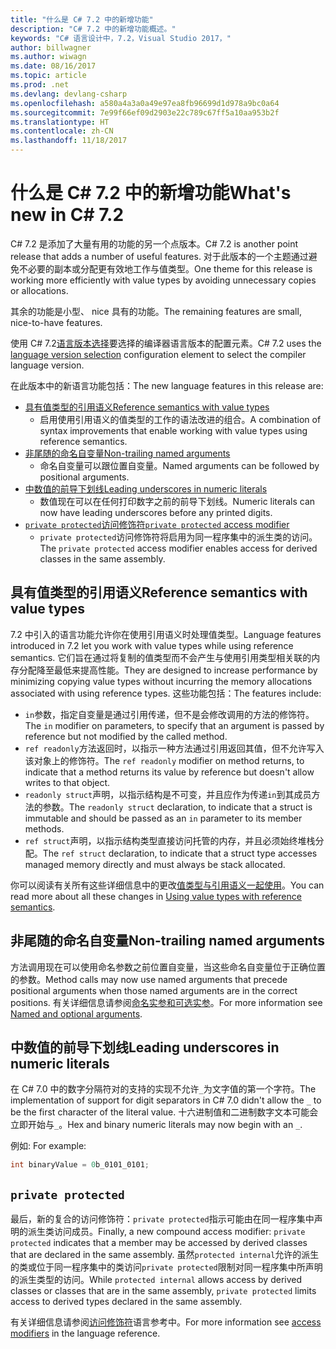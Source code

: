 ```yaml
---
title: "什么是 C# 7.2 中的新增功能"
description: "C# 7.2 中的新增功能概述。"
keywords: "C# 语言设计中，7.2，Visual Studio 2017，"
author: billwagner
ms.author: wiwagn
ms.date: 08/16/2017
ms.topic: article
ms.prod: .net
ms.devlang: devlang-csharp
ms.openlocfilehash: a580a4a3a0a49e97ea8fb96699d1d978a9bc0a64
ms.sourcegitcommit: 7e99f66ef09d2903e22c789c67ff5a10aa953b2f
ms.translationtype: HT
ms.contentlocale: zh-CN
ms.lasthandoff: 11/18/2017
---
```

# <a name="whats-new-in-c-72"></a><span data-ttu-id="28967-104">什么是 C# 7.2 中的新增功能</span><span class="sxs-lookup"><span data-stu-id="28967-104">What's new in C# 7.2</span></span>

<span data-ttu-id="28967-105">C# 7.2 是添加了大量有用的功能的另一个点版本。</span><span class="sxs-lookup"><span data-stu-id="28967-105">C# 7.2 is another point release that adds a number of useful features.</span></span>
<span data-ttu-id="28967-106">对于此版本的一个主题通过避免不必要的副本或分配更有效地工作与值类型。</span><span class="sxs-lookup"><span data-stu-id="28967-106">One theme for this release is working more efficiently with value types by avoiding unnecessary copies or allocations.</span></span> 

<span data-ttu-id="28967-107">其余的功能是小型、 nice 具有的功能。</span><span class="sxs-lookup"><span data-stu-id="28967-107">The remaining features are small, nice-to-have features.</span></span>

<span data-ttu-id="28967-108">使用 C# 7.2[语言版本选择](csharp-7-1.md#language-version-selection)要选择的编译器语言版本的配置元素。</span><span class="sxs-lookup"><span data-stu-id="28967-108">C# 7.2 uses the [language version selection](csharp-7-1.md#language-version-selection) configuration element to select the compiler language version.</span></span>

<span data-ttu-id="28967-109">在此版本中的新语言功能包括：</span><span class="sxs-lookup"><span data-stu-id="28967-109">The new language features in this release are:</span></span>

* [<span data-ttu-id="28967-110">具有值类型的引用语义</span><span class="sxs-lookup"><span data-stu-id="28967-110">Reference semantics with value types</span></span>](#reference-semantics-with-value-types)
  - <span data-ttu-id="28967-111">启用使用引用语义的值类型的工作的语法改进的组合。</span><span class="sxs-lookup"><span data-stu-id="28967-111">A combination of syntax improvements that enable working with value types using reference semantics.</span></span>
* [<span data-ttu-id="28967-112">非尾随的命名自变量</span><span class="sxs-lookup"><span data-stu-id="28967-112">Non-trailing named arguments</span></span>](#non-trailing-named-arguments)
  - <span data-ttu-id="28967-113">命名自变量可以跟位置自变量。</span><span class="sxs-lookup"><span data-stu-id="28967-113">Named arguments can be followed by positional arguments.</span></span>
* [<span data-ttu-id="28967-114">中数值的前导下划线</span><span class="sxs-lookup"><span data-stu-id="28967-114">Leading underscores in numeric literals</span></span>](#leading-underscores-in-numeric-literals)
  - <span data-ttu-id="28967-115">数值现在可以在任何打印数字之前的前导下划线。</span><span class="sxs-lookup"><span data-stu-id="28967-115">Numeric literals can now have leading underscores before any printed digits.</span></span>
* [<span data-ttu-id="28967-116">`private protected`访问修饰符</span><span class="sxs-lookup"><span data-stu-id="28967-116">`private protected` access modifier</span></span>](#private-protected)
  - <span data-ttu-id="28967-117">`private protected`访问修饰符将启用为同一程序集中的派生类的访问。</span><span class="sxs-lookup"><span data-stu-id="28967-117">The `private protected` access modifier enables access for derived classes in the same assembly.</span></span>

## <a name="reference-semantics-with-value-types"></a><span data-ttu-id="28967-118">具有值类型的引用语义</span><span class="sxs-lookup"><span data-stu-id="28967-118">Reference semantics with value types</span></span>

<span data-ttu-id="28967-119">7.2 中引入的语言功能允许你在使用引用语义时处理值类型。</span><span class="sxs-lookup"><span data-stu-id="28967-119">Language features introduced in 7.2 let you work with value types while using reference semantics.</span></span> <span data-ttu-id="28967-120">它们旨在通过将复制的值类型而不会产生与使用引用类型相关联的内存分配降至最低来提高性能。</span><span class="sxs-lookup"><span data-stu-id="28967-120">They are designed to increase performance by minimizing copying value types without incurring the memory allocations associated with using reference types.</span></span> <span data-ttu-id="28967-121">这些功能包括：</span><span class="sxs-lookup"><span data-stu-id="28967-121">The features include:</span></span>

 - <span data-ttu-id="28967-122">`in`参数，指定自变量是通过引用传递，但不是会修改调用的方法的修饰符。</span><span class="sxs-lookup"><span data-stu-id="28967-122">The `in` modifier on parameters, to specify that an argument is passed by reference but not modified by the called method.</span></span>
 - <span data-ttu-id="28967-123">`ref readonly`方法返回时，以指示一种方法通过引用返回其值，但不允许写入该对象上的修饰符。</span><span class="sxs-lookup"><span data-stu-id="28967-123">The `ref readonly` modifier on method returns, to indicate that a method returns its value by reference but doesn't allow writes to that object.</span></span>
 - <span data-ttu-id="28967-124">`readonly struct`声明，以指示结构是不可变，并且应作为传递`in`到其成员方法的参数。</span><span class="sxs-lookup"><span data-stu-id="28967-124">The `readonly struct` declaration, to indicate that a struct is immutable and should be passed as an `in` parameter to its member methods.</span></span>
 - <span data-ttu-id="28967-125">`ref struct`声明，以指示结构类型直接访问托管的内存，并且必须始终堆栈分配。</span><span class="sxs-lookup"><span data-stu-id="28967-125">The `ref struct` declaration, to indicate that a struct type accesses managed memory directly and must always be stack allocated.</span></span>

<span data-ttu-id="28967-126">你可以阅读有关所有这些详细信息中的更改[值类型与引用语义一起使用](../reference-semantics-with-value-types.md)。</span><span class="sxs-lookup"><span data-stu-id="28967-126">You can read more about all these changes in [Using value types with reference semantics](../reference-semantics-with-value-types.md).</span></span>

## <a name="non-trailing-named-arguments"></a><span data-ttu-id="28967-127">非尾随的命名自变量</span><span class="sxs-lookup"><span data-stu-id="28967-127">Non-trailing named arguments</span></span>

<span data-ttu-id="28967-128">方法调用现在可以使用命名参数之前位置自变量，当这些命名自变量位于正确位置的参数。</span><span class="sxs-lookup"><span data-stu-id="28967-128">Method calls may now use named arguments that precede positional arguments when those named arguments are in the correct positions.</span></span> <span data-ttu-id="28967-129">有关详细信息请参阅[命名实参和可选实参](../programming-guide/classes-and-structs/named-and-optional-arguments.md)。</span><span class="sxs-lookup"><span data-stu-id="28967-129">For more information see [Named and optional arguments](../programming-guide/classes-and-structs/named-and-optional-arguments.md).</span></span>

## <a name="leading-underscores-in-numeric-literals"></a><span data-ttu-id="28967-130">中数值的前导下划线</span><span class="sxs-lookup"><span data-stu-id="28967-130">Leading underscores in numeric literals</span></span>

<span data-ttu-id="28967-131">在 C# 7.0 中的数字分隔符对的支持的实现不允许`_`为文字值的第一个字符。</span><span class="sxs-lookup"><span data-stu-id="28967-131">The implementation of support for digit separators in C# 7.0 didn't allow the `_` to be the first character of the literal value.</span></span> <span data-ttu-id="28967-132">十六进制值和二进制数字文本可能会立即开始与`_`。</span><span class="sxs-lookup"><span data-stu-id="28967-132">Hex and binary numeric literals may now begin with an `_`.</span></span> 

<span data-ttu-id="28967-133">例如: </span><span class="sxs-lookup"><span data-stu-id="28967-133">For example:</span></span>

```csharp
int binaryValue = 0b_0101_0101;
```

## `private protected`

<span data-ttu-id="28967-134">最后，新的复合的访问修饰符：`private protected`指示可能由在同一程序集中声明的派生类访问成员。</span><span class="sxs-lookup"><span data-stu-id="28967-134">Finally, a new compound access modifier: `private protected` indicates that a member may be accessed by derived classes that are declared in the same assembly.</span></span> <span data-ttu-id="28967-135">虽然`protected internal`允许的派生的类或位于同一程序集中的类访问`private protected`限制对同一程序集中所声明的派生类型的访问。</span><span class="sxs-lookup"><span data-stu-id="28967-135">While `protected internal` allows access by derived classes or classes that are in the same assembly, `private protected` limits access to derived types declared in the same assembly.</span></span>

<span data-ttu-id="28967-136">有关详细信息请参阅[访问修饰符](../language-reference/keywords/access-modifiers.md)语言参考中。</span><span class="sxs-lookup"><span data-stu-id="28967-136">For more information see [access modifiers](../language-reference/keywords/access-modifiers.md) in the language reference.</span></span>
